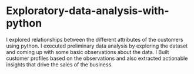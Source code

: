 # Exploratory-data-analysis-with-python
I explored relationships between the different attributes of the customers using python. I executed preliminary data analysis by exploring the dataset and coming up with some basic observations about the data. I Built customer profiles based on the observations and also extracted actionable insights that drive the sales of the business.
